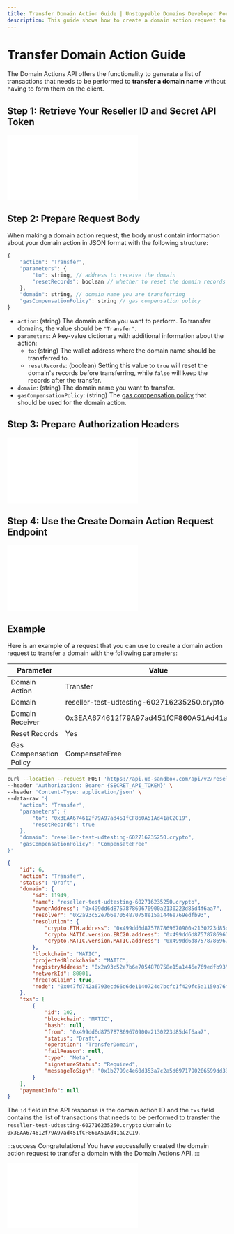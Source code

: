 ```yaml
---
title: Transfer Domain Action Guide | Unstoppable Domains Developer Portal
description: This guide shows how to create a domain action request to transfer domains using the Domain Actions API.
---
```


# Transfer Domain Action Guide

The Domain Actions API offers the functionality to generate a list of transactions that needs to be performed to **transfer a domain name** without having to form them on the client.

## Step 1: Retrieve Your Reseller ID and Secret API Token

<embed src="/snippets/_reseller-id-location.md" />

## Step 2: Prepare Request Body

When making a domain action request, the body must contain information about your domain action in JSON format with the following structure:

```javascript
{
    "action": "Transfer",
    "parameters": {
        "to": string, // address to receive the domain
        "resetRecords": boolean // whether to reset the domain records
    },
    "domain": string, // domain name you are transferring
    "gasCompensationPolicy": string // gas compensation policy
}
```

* `action`: (string) The domain action you want to perform. To transfer domains, the value should be `"Transfer"`.
* `parameters`: A key-value dictionary with additional information about the action:
  * `to`: (string) The wallet address where the domain name should be transferred to.
  * `resetRecords`: (boolean) Setting this value to `true` will reset the domain's records before transferring, while `false` will keep the records after the transfer.
* `domain`: (string) The domain name you want to transfer.
* `gasCompensationPolicy`: (string) The [gas compensation policy](overview.md#gas-compensation-policies) that should be used for the domain action.

## Step 3: Prepare Authorization Headers

<embed src="/snippets/_auth-headers-preparation.md" />

## Step 4: Use the Create Domain Action Request Endpoint

<embed src="/snippets/_domain-actions-endpoint-usage.md" />

## Example

Here is an example of a request that you can use to create a domain action request to transfer a domain with the following parameters:

| Parameter | Value |
| - | - |
| Domain Action | Transfer |
| Domain | reseller-test-udtesting-602716235250.crypto |
| Domain Receiver | 0x3EAA674612f79A97ad451fCF860A51Ad41aC2C19 |
| Reset Records | Yes |
| Gas Compensation Policy | CompensateFree |

```bash Request
curl --location --request POST 'https://api.ud-sandbox.com/api/v2/resellers/{PARTNER_RESELLERID}/actions' \
--header 'Authorization: Bearer {SECRET_API_TOKEN}' \
--header 'Content-Type: application/json' \
--data-raw '{
    "action": "Transfer",
    "parameters": {
        "to": "0x3EAA674612f79A97ad451fCF860A51Ad41aC2C19",
        "resetRecords": true
    },
    "domain": "reseller-test-udtesting-602716235250.crypto",
    "gasCompensationPolicy": "CompensateFree"
}'
```

```json Response
{
    "id": 6,
    "action": "Transfer",
    "status": "Draft",
    "domain": {
        "id": 11949,
        "name": "reseller-test-udtesting-602716235250.crypto",
        "ownerAddress": "0x499dd6d875787869670900a2130223d85d4f6aa7",
        "resolver": "0x2a93c52e7b6e7054870758e15a1446e769edfb93",
        "resolution": {
            "crypto.ETH.address": "0x499dd6d875787869670900a2130223d85d4f6aa7",
            "crypto.MATIC.version.ERC20.address": "0x499dd6d875787869670900a2130223d85d4f6aa7",
            "crypto.MATIC.version.MATIC.address": "0x499dd6d875787869670900a2130223d85d4f6aa7"
        },
        "blockchain": "MATIC",
        "projectedBlockchain": "MATIC",
        "registryAddress": "0x2a93c52e7b6e7054870758e15a1446e769edfb93",
        "networkId": 80001,
        "freeToClaim": true,
        "node": "0x047fd742a6793ecd66d6de1140724c7bcfc1f429fc5a1150a76f58877105b6da"
    },
    "txs": [
        {
            "id": 102,
            "blockchain": "MATIC",
            "hash": null,
            "from": "0x499dd6d875787869670900a2130223d85d4f6aa7",
            "status": "Draft",
            "operation": "TransferDomain",
            "failReason": null,
            "type": "Meta",
            "signatureStatus": "Required",
            "messageToSign": "0x1b2799c4e60d353a7c2a5d6971790206599dd33b5ec477df817b61710f1b3e1b"
        }
    ],
    "paymentInfo": null
}
```

The `id` field in the API response is the domain action ID and the `txs` field contains the list of transactions that needs to be performed to transfer the `reseller-test-udtesting-602716235250.crypto` domain to `0x3EAA674612f79A97ad451fCF860A51Ad41aC2C19`.

:::success Congratulations!
You have successfully created the domain action request to transfer a domain with the Domain Actions API.
:::

<embed src="/snippets/_discord.md" />
